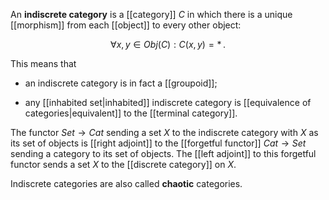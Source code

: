 An **indiscrete category** is a [[category]] $C$ in which there is a unique [[morphism]] from each [[object]] to every other object:

$$
  \forall x,y \in Obj(C) : C(x,y) = *
  \,.
$$

This means that 

* an indiscrete category is in fact a [[groupoid]];

* any [[inhabited set|inhabited]] indiscrete category is [[equivalence of categories|equivalent]] to the [[terminal category]].

The functor $Set\to Cat$ sending a set $X$ to the indiscrete category with $X$ as its set of objects is [[right adjoint]] to the [[forgetful functor]] $Cat\to Set$ sending a category to its set of objects.  The [[left adjoint]] to this forgetful functor sends a set $X$ to the [[discrete category]] on $X$.

Indiscrete categories are also called **chaotic** categories.
